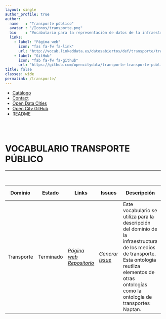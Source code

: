 ```yaml
---
layout: single
author_profile: true 
author:
  name   : "Transporte público"
  avatar : "/Iconos/transporte.png"
  bio    : "Vocabulario para la representación de datos de la infraestructura de medios de transporte."
  links:
    - label: "Página web"
      icon: "fas fa-fw fa-link"
      url: "http://vocab.linkeddata.es/datosabiertos/def/transporte/transporte-publico/index-en.html"
    - label: "GitHub"
      icon: "fab fa-fw fa-github"
      url: "https://github.com/opencitydata/transporte-transporte-publico"
title: false
classes: wide
permalink: /transporte/
---
```

<head>
<link href="/CatalogoFEMP/stylesheet.css" rel="stylesheet"/>
  
  <nav class="style-4">
<ul class="menu-4">
	<li class="current"><a href="https://opencitydata.github.io/CatalogoFEMP/" data-hover="Catálogo">Catálogo</a></li>
	<li class="left"><a href="/CatalogoFEMP/contact/" data-hover="Contact">Contact</a></li>
	<li class="left"><a href="http://vocab.linkeddata.es/datosabiertos/" data-hover="Open Data Cities">Open Data Cities</a></li>
	<li class="left"><a href="https://github.com/opencitydata/" data-hover="Open City GitHub">Open City GitHub</a></li>
	<li class="left"><a href="https://github.com/opencitydata/transporte-transporte-publico/blob/master/README.md" data-hover="README">README</a></li>
</ul>
	</nav>
	<br><br>
  
</head>

<div id="bodyid">

<h1> VOCABULARIO TRANSPORTE PÚBLICO </h1>
</div>
  
---

&nbsp;
 

  
  
| Dominio |  Estado  |   Links   |   Issues   |   Descripción   |  Fecha Publicación |   Prefijo   | Formatos |   Liciencia | Idiomas   | 
| -------- | -------- | --------- | ---------- | --------------- | -------- | --------- | -------- | --------- | ---------- | 
| Transporte | Terminado | *[Página web](http://vocab.linkeddata.es/datosabiertos/def/transporte/transporte-publico/index-en.html)* *[Repositorio](https://github.com/opencitydata/transporte-transporte-publico)*  |  *[Generar issue](https://github.com/opencitydata/transporte-transporte-publico/issuess)*   | Este vocabulario se utiliza para la descripción del dominio de la infraestructura de los medios de transporte. Esta ontología reutliza elementos de otras ontologías como la ontología de transportes Naptan. | 04/06/18 |  | rdf+xml   html   turtle | CC-BY  |  en   |
 
 
  

 
&nbsp;


  
